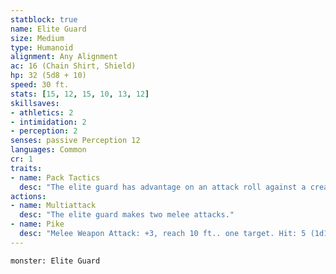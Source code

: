 ```yaml
---
statblock: true
name: Elite Guard
size: Medium
type: Humanoid
alignment: Any Alignment 
ac: 16 (Chain Shirt, Shield)
hp: 32 (5d8 + 10)
speed: 30 ft.
stats: [15, 12, 15, 10, 13, 12]
skillsaves:
- athletics: 2
- intimidation: 2
- perception: 2
senses: passive Perception 12
languages: Common
cr: 1 
traits:
- name: Pack Tactics
  desc: "The elite guard has advantage on an attack roll against a creature if at least one of the guard's allies is within 5 ft. of the creature and the ally isn't Incapacitated."
actions:
- name: Multiattack
  desc: "The elite guard makes two melee attacks." 
- name: Pike
  desc: "Melee Weapon Attack: +3, reach 10 ft.. one target. Hit: 5 (1d10) piercing damage"
---
```


```statblock
monster: Elite Guard
```